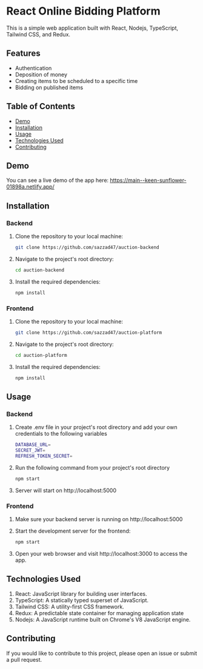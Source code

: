 # React Online Bidding Platform

This is a simple web application built with React, Nodejs, TypeScript, Tailwind CSS, and Redux. 

## Features

- Authentication
- Deposition of money 
- Creating items to be scheduled to a specific time
- Bidding on published items

## Table of Contents

- [Demo](#demo)
- [Installation](#installation)
- [Usage](#usage)
- [Technologies Used](#technologies-used)
- [Contributing](#contributing)

## Demo

You can see a live demo of the app here: https://main--keen-sunflower-01898a.netlify.app/

## Installation

### Backend

1. Clone the repository to your local machine:

   ```bash
   git clone https://github.com/sazzad47/auction-backend

2. Navigate to the project's root directory:

   ```bash
   cd auction-backend

3. Install the required dependencies:

   ```bash
   npm install

### Frontend

1. Clone the repository to your local machine:

   ```bash
   git clone https://github.com/sazzad47/auction-platform

2. Navigate to the project's root directory:

   ```bash
   cd auction-platform

3. Install the required dependencies:

   ```bash
   npm install


## Usage
   
### Backend

1. Create .env file in your project's root directory and add your own credentials to the following variables

   ```bash
   DATABASE_URL=
   SECRET_JWT=
   REFRESH_TOKEN_SECRET=

2. Run the following command from your project's root directory

   ```bash
   npm start

3. Server will start on http://localhost:5000

### Frontend

1. Make sure your backend server is running on http://localhost:5000

2. Start the development server for the frontend:

   ```bash
   npm start

1. Open your web browser and visit http://localhost:3000 to access the app.

## Technologies Used

1. React: JavaScript library for building user interfaces.
2. TypeScript: A statically typed superset of JavaScript.
3. Tailwind CSS: A utility-first CSS framework.
4. Redux: A predictable state container for managing application state
5. Nodejs: A JavaScript runtime built on Chrome's V8 JavaScript engine.

## Contributing

If you would like to contribute to this project, please open an issue or submit a pull request.